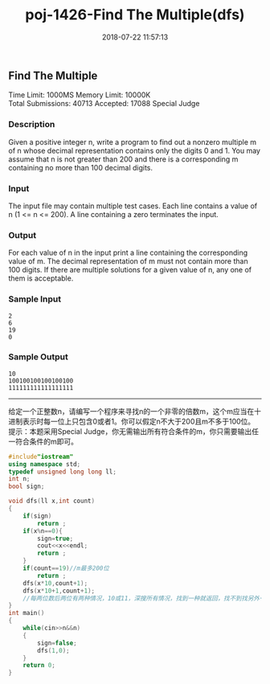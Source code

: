 ﻿---
title: poj-1426-Find The Multiple(dfs)
date: 2018-07-22 11:57:13
tags: ["DFS","ACM","搜索","POJ","C++"]
categories: ["ACM"]
---
## Find The Multiple
Time Limit: 1000MS		Memory Limit: 10000K  
Total Submissions: 40713		Accepted: 17088		Special Judge  

### Description
Given a positive integer n, write a program to find out a nonzero multiple m of n whose decimal representation contains only the digits 0 and 1. You may assume that n is not greater than 200 and there is a corresponding m containing no more than 100 decimal digits.

### Input
The input file may contain multiple test cases. Each line contains a value of n (1 <= n <= 200). A line containing a zero terminates the input.

### Output
For each value of n in the input print a line containing the corresponding value of m. The decimal representation of m must not contain more than 100 digits. If there are multiple solutions for a given value of n, any one of them is acceptable.

### Sample Input
    2
    6
    19
    0

### Sample Output
    10
    100100100100100100
    111111111111111111

---
给定一个正整数n，请编写一个程序来寻找n的一个非零的倍数m，这个m应当在十进制表示时每一位上只包含0或者1。你可以假定n不大于200且m不多于100位。   
提示：本题采用Special Judge，你无需输出所有符合条件的m，你只需要输出任一符合条件的m即可。 
```cpp
#include"iostream"
using namespace std;
typedef unsigned long long ll;
int n;
bool sign;

void dfs(ll x,int count)
{
    if(sign)
        return ;
    if(x%n==0){
        sign=true;
        cout<<x<<endl;
        return ;
    }
    if(count==19)//m最多200位
        return ;
    dfs(x*10,count+1);
    dfs(x*10+1,count+1);
    //每两位数后两位有两种情况，10或11，深搜所有情况，找到一种就返回，找不到找另外一颗子树
}
int main()
{
    while(cin>>n&&n)
    {
        sign=false;
        dfs(1,0);
    }
    return 0;
}
```